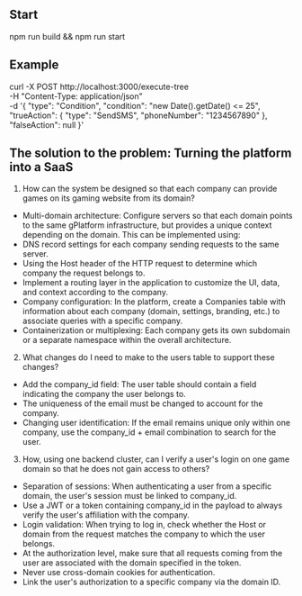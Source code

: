 ## Start
npm run build && npm run start

## Example
curl -X POST http://localhost:3000/execute-tree \
-H "Content-Type: application/json" \
-d '{
  "type": "Condition",
  "condition": "new Date().getDate() <= 25",
  "trueAction": {
    "type": "SendSMS",
    "phoneNumber": "1234567890"
  },
  "falseAction": null
}'

## The solution to the problem: Turning the platform into a SaaS
1. How can the system be designed so that each company can provide games on its gaming website from its domain?
- Multi-domain architecture: Configure servers so that each domain points to the same gPlatform infrastructure, but provides a unique context depending on the domain. This can be implemented using:
- DNS record settings for each company sending requests to the same server.
- Using the Host header of the HTTP request to determine which company the request belongs to.
- Implement a routing layer in the application to customize the UI, data, and context according to the company.
- Company configuration: In the platform, create a Companies table with information about each company (domain, settings, branding, etc.) to associate queries with a specific company.
- Containerization or multiplexing: Each company gets its own subdomain or a separate namespace within the overall architecture.

2. What changes do I need to make to the users table to support these changes?
- Add the company_id field: The user table should contain a field indicating the company the user belongs to.
- The uniqueness of the email must be changed to account for the company.
- Changing user identification: If the email remains unique only within one company, use the company_id + email combination to search for the user.

3. How, using one backend cluster, can I verify a user's login on one game domain so that he does not gain access to others?
- Separation of sessions: When authenticating a user from a specific domain, the user's session must be linked to company_id.
- Use a JWT or a token containing company_id in the payload to always verify the user's affiliation with the company.
- Login validation: When trying to log in, check whether the Host or domain from the request matches the company to which the user belongs.
- At the authorization level, make sure that all requests coming from the user are associated with the domain specified in the token.
- Never use cross-domain cookies for authentication.
- Link the user's authorization to a specific company via the domain ID.